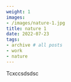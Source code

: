 ```yaml
---
weight: 1
images:
- /images/nature-1.jpg
title: nature 1
date: 2022-07-23
tags:
- archive # all posts
- work
- nature
---
```


Tcxccsdsdsc